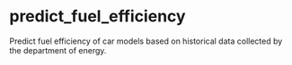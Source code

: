 # predict_fuel_efficiency
Predict fuel efficiency of car models based on historical data collected by the department of energy.
